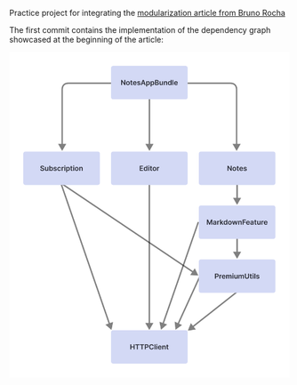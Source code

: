 Practice project for integrating the [modularization article from Bruno Rocha](https://www.runway.team/blog/how-to-improve-ios-build-times-with-modularization)

The first commit contains the implementation of the dependency graph showcased at the beginning of the article:

![](modular-1.png)
